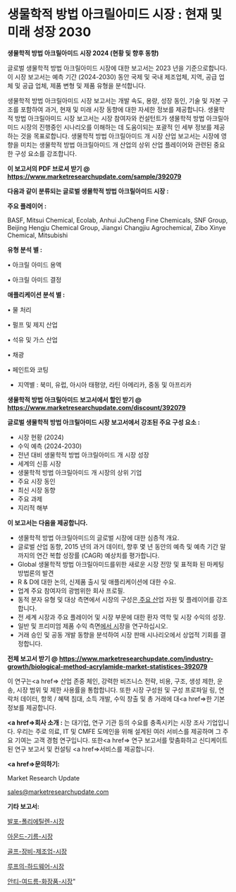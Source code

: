 # 생물학적 방법 아크릴아미드 시장 : 현재 및 미래 성장 2030

<strong>생물학적 방법 아크릴아미드 시장 2024 (현황 및 향후 동향)</strong>

글로벌 생물학적 방법 아크릴아미드 시장에 대한 보고서는 2023 년을 기준으로합니다.이 시장 보고서는 예측 기간 (2024-2030) 동안 국제 및 국내 제조업체, 지역, 공급 업체 및 공급 업체, 제품 변형 및 제품 유형을 분석합니다.

생물학적 방법 아크릴아미드 시장 보고서는 개발 속도, 용량, 성장 동인, 기술 및 자본 구조를 포함하여 과거, 현재 및 미래 시장 동향에 대한 자세한 정보를 제공합니다. 생물학적 방법 아크릴아미드 시장 보고서는 시장 참여자와 컨설턴트가 생물학적 방법 아크릴아미드 시장의 진행중인 시나리오를 이해하는 데 도움이되는 포괄적 인 세부 정보를 제공하는 것을 목표로합니다. 생물학적 방법 아크릴아미드 개 시장 산업 보고서는 시장에 영향을 미치는 생물학적 방법 아크릴아미드 개 산업의 상위 산업 플레이어와 관련된 중요한 구성 요소를 강조합니다.



<strong>이 보고서의 PDF 브로셔 받기 @ <a href=https://www.marketresearchupdate.com/sample/392079>https://www.marketresearchupdate.com/sample/392079</a></strong>



<strong>다음과 같이 분류되는 글로벌 생물학적 방법 아크릴아미드 시장 :</strong>



<strong>주요 플레이어 :</strong>

BASF, Mitsui Chemical, Ecolab, Anhui JuCheng Fine Chemicals, SNF Group, Beijing Hengju Chemical Group, Jiangxi Changjiu Agrochemical, Zibo Xinye Chemical, Mitsubishi



<strong>유형 분석 별 :</strong>

• 아크릴 아미드 용액

• 아크릴 아미드 결정



<strong>애플리케이션 분석 별 :</strong>

• 물 처리

• 펄프 및 제지 산업

• 석유 및 가스 산업

• 채광

• 페인트와 코팅

<ul>
  <li>지역별 : 북미, 유럽, 아시아 태평양, 라틴 아메리카, 중동 및 아프리카</li>
</ul>


<strong>생물학적 방법 아크릴아미드 보고서에서 할인 받기 @ <a href=https://www.marketresearchupdate.com/discount/392079>https://www.marketresearchupdate.com/discount/392079</a></strong>



<strong>글로벌 생물학적 방법 아크릴아미드 시장 보고서에서 강조된 주요 구성 요소 :</strong>
<ul>
  <li>시장 현황 (2024)</li>
  <li>수익 예측 (2024-2030)</li>
  <li>전년 대비 생물학적 방법 아크릴아미드 개 시장 성장</li>
  <li>세계의 신흥 시장</li>
  <li>생물학적 방법 아크릴아미드 개 시장의 상위 기업</li>
  <li>주요 시장 동인</li>
  <li>최신 시장 동향</li>
  <li>주요 과제</li>
  <li>지리적 해부</li>
</ul>


<strong>이 보고서는 다음을 제공합니다.</strong>
<ul>
  <li>생물학적 방법 아크릴아미드의 글로벌 시장에 대한 심층적 개요.</li>
  <li>글로벌 산업 동향, 2015 년의 과거 데이터, 향후 몇 년 동안의 예측 및 예측 기간 말까지의 연간 복합 성장률 (CAGR) 예상치를 평가합니다.</li>
  <li>Global 생물학적 방법 아크릴아미드를위한 새로운 시장 전망 및 표적화 된 마케팅 방법론의 발견</li>
  <li>R &amp; D에 대한 논의, 신제품 출시 및 애플리케이션에 대한 수요.</li>
  <li>업계 주요 참여자의 광범위한 회사 프로필.</li>
  <li>동적 분자 유형 및 대상 측면에서 시장의 구성은<a href=> 주요 산</a>업 자원 및 플레이어를 강조합니다.</li>
  <li>전 세계 시장과 주요 플레이어 및 시장 부문에 대한 환자 역학 및 시장 수익의 성장.</li>
  <li>일반 및 프리미엄 제품 수익 측면<a href=>에서 시</a>장을 연구하십시오.</li>
  <li>거래 승인 및 공동 개발 동향을 분석하여 시장 판매 시나리오에서 상업적 기회를 결정합니다.</li>
</ul>



<strong>전체 보고서 받기 @ <a href=https://www.marketresearchupdate.com/industry-growth/biological-method-acrylamide-market-statistices-392079>https://www.marketresearchupdate.com/industry-growth/biological-method-acrylamide-market-statistices-392079</a></strong>

이 연구는<a href=> 산업 존중</a> 체인, 강력한 비즈니스 전략, 비용, 구조, 생성 제한, 운송, 시장 범위 및 제한 사용률을 통합합니다. 또한 시장 구성원 및 구성 프로파일 링, 연락처 데이터, 항목 / 혜택 침대, 소득 개발, 수익 창출 및 총 거래에 대<a href=>한 기본 </a>정보를 제공합니다.



<strong><a href=>회사 소</a>개 :</strong>
는 대기업, 연구 기관 등의 수요를 충족시키는 시장 조사 기업입니다. 우리는 주로 의료, IT 및 CMFE 도메인을 위해 설계된 여러 서비스를 제공하며 그 주요 기여는 고객 경험 연구입니다. 또한<a href=> 연구 보</a>고서를 맞춤화하고 신디케이트 된 연구 보고서 및 컨설팅 <a href=>서비스</a>를 제공합니다.



<strong><a href=>문의하기:</a></strong>

Market Research Update

sales@marketresearchupdate.com



<strong>기타 보고서:</strong>

<a href=https://www.linkedin.com/pulse/발포-폴리에틸렌-시장-규모-및-성장-2023-analytics-alchemy-360-analysis/>발포-폴리에틸렌-시장</a>

<a href=https://www.linkedin.com/pulse/아몬드-기름-시장-규모-및-성장-2023-survey-spotlight-pro-24-analysis-iaw0f/>아몬드-기름-시장</a>

<a href=https://www.linkedin.com/pulse/골프-장비-제조업-시장-현재-및-미래-성장-2029-analytics-avenue-adventures-24-ana-4su3f/>골프-장비-제조업-시장</a>

<a href=https://www.linkedin.com/pulse/루프의-하드웨어-시장-세분화-연구-및-목표-고객2030년-consumer-connection-chronicles-24--vbdbf/>루프의-하드웨어-시장</a>

<a href=https://www.linkedin.com/pulse/안티-여드름-화장품-시장-진입-전략-및-위험-평가2029년-consumer-connection-chronicles-24--ibhaf/>안티-여드름-화장품-시장</a>"
